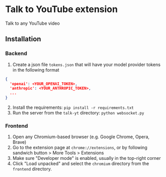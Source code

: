 # Talk to YouTube extension

Talk to any YouTube video

## Installation

### Backend

1. Create a json file `tokens.json` that will have your model provider tokens in the following format
```json
{
  'openai': <YOUR_OPENAI_TOKEN>,
  'anthropic': <YOUR_ANTHROPIC_TOKEN>,
  ...
}
```
2. Install the requirements: `pip install -r requirements.txt`
3. Run the server from the `talk-yt` directory: `python websocket.py`

### Frontend

1. Open any Chromium-based browser (e.g. Google Chrome, Opera, Brave)
1. Go to the extension page at `chrome://extensions`, or by following sandwich button > More Tools > Extensions
1. Make sure "Developer mode" is enabled, usually in the top-right corner
1. Click "Load unpacked" and select the `chromium` directory from the `frontend` directory.

